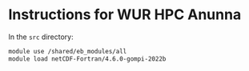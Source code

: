 # Instructions for WUR HPC Anunna

In the `src` directory:

```bash
module use /shared/eb_modules/all
module load netCDF-Fortran/4.6.0-gompi-2022b

```
